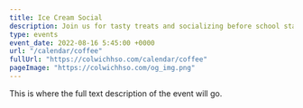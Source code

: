 ```yaml
---
title: Ice Cream Social
description: Join us for tasty treats and socializing before school starts!
type: events
event_date: 2022-08-16 5:45:00 +0000
url: "/calendar/coffee"
fullUrl: "https://colwichhso.com/calendar/coffee"
pageImage: "https://colwichhso.com/og_img.png"
---
```

This is where the full text description of the event will go.